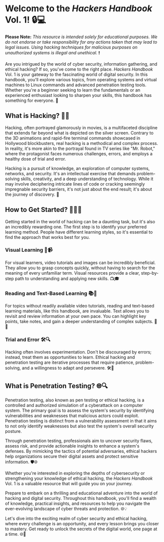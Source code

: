 # Welcome to the *Hackers Handbook* Vol. 1! 🔒💻

**Please Note:** *This resource is intended solely for educational purposes. We do not endorse or take responsibility for any actions taken that may lead to legal issues. Using hacking techniques for malicious purposes on unauthorized systems is illegal and unethical.* ❗

Are you intrigued by the world of cyber security, information gathering, and ethical hacking? If so, you've come to the right place. *Hackers Handbook* Vol. 1 is your gateway to the fascinating world of digital security. In this handbook, you'll explore various topics, from operating systems and virtual machines to Linux commands and advanced penetration testing tools. Whether you're a beginner seeking to learn the fundamentals or an experienced enthusiast looking to sharpen your skills, this handbook has something for everyone. 🚀

## What is Hacking? 🕵️‍♂️

Hacking, often portrayed glamorously in movies, is a multifaceted discipline that extends far beyond what is depicted on the silver screen. Contrary to the 3D animations and rapid-fire terminal commands showcased in Hollywood blockbusters, real hacking is a methodical and complex process. In reality, it's more akin to the portrayal found in TV series like "Mr. Robot," where the protagonist faces numerous challenges, errors, and employs a healthy dose of trial and error.

Hacking is a pursuit of knowledge, an exploration of computer systems, networks, and security. It's an intellectual exercise that demands problem-solving skills, creativity, and a deep understanding of technology. While it may involve deciphering intricate lines of code or cracking seemingly impregnable security barriers, it's not just about the end result; it's about the journey of discovery. 🎯

## How to Get Started? 🚀🤷‍♂️

Getting started in the world of hacking can be a daunting task, but it's also an incredibly rewarding one. The first step is to identify your preferred learning method. People have different learning styles, so it's essential to find the approach that works best for you.

### Visual Learning 👀📹
For visual learners, video tutorials and images can be incredibly beneficial. They allow you to grasp concepts quickly, without having to search for the meaning of every unfamiliar term. Visual resources provide a clear, step-by-step path to understanding and applying new skills. 📺🎓

### Reading and Text-Based Learning 📚📖
For topics without readily available video tutorials, reading and text-based learning materials, like this handbook, are invaluable. Text allows you to revisit and review information at your own pace. You can highlight key points, take notes, and gain a deeper understanding of complex subjects. 📑🤓

### Trial and Error 🛠️🔍
Hacking often involves experimentation. Don't be discouraged by errors; instead, treat them as opportunities to learn. Ethical hacking and penetration testing are iterative processes that require patience, problem-solving, and a willingness to adapt and persevere. 🛠️🧩

## What is Penetration Testing? 🌐🔍

Penetration testing, also known as pen testing or ethical hacking, is a controlled and authorized simulation of a cyberattack on a computer system. The primary goal is to assess the system's security by identifying vulnerabilities and weaknesses that malicious actors could exploit. Penetration testing is distinct from a vulnerability assessment in that it aims to not only identify weaknesses but also test the system's overall security posture.

Through penetration testing, professionals aim to uncover security flaws, assess risk, and provide actionable insights to enhance a system's defenses. By mimicking the tactics of potential adversaries, ethical hackers help organizations secure their digital assets and protect sensitive information. 🛡️🌐

Whether you're interested in exploring the depths of cybersecurity or strengthening your knowledge of ethical hacking, the *Hackers Handbook* Vol. 1 is a valuable resource that will guide you on your journey.

Prepare to embark on a thrilling and educational adventure into the world of hacking and digital security. Throughout this handbook, you'll find a wealth of knowledge, practical insights, and resources to help you navigate the ever-evolving landscape of cyber threats and protection. 🌐💡

Let's dive into the exciting realm of cyber security and ethical hacking, where every challenge is an opportunity, and every lesson brings you closer to mastery. Get ready to unlock the secrets of the digital world, one page at a time. 🌐📖

